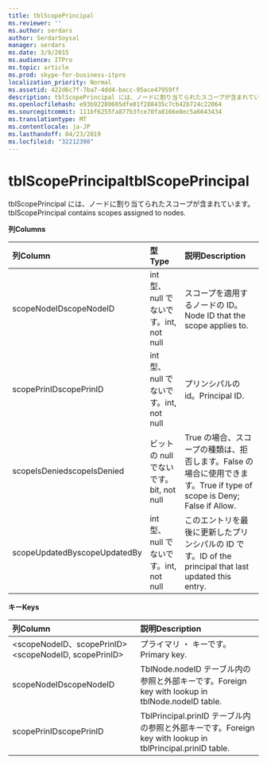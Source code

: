 ```yaml
---
title: tblScopePrincipal
ms.reviewer: ''
ms.author: serdars
author: SerdarSoysal
manager: serdars
ms.date: 3/9/2015
ms.audience: ITPro
ms.topic: article
ms.prod: skype-for-business-itpro
localization_priority: Normal
ms.assetid: 422d6c7f-7ba7-4dd4-bacc-95ace47959ff
description: tblScopePrincipal には、ノードに割り当てられたスコープが含まれています。
ms.openlocfilehash: e93b92280605dfe01f288435c7cb42b724c22064
ms.sourcegitcommit: 111bf6255fa877b3fce70fa8166e8ec5a6643434
ms.translationtype: MT
ms.contentlocale: ja-JP
ms.lasthandoff: 04/23/2019
ms.locfileid: "32212398"
---
```

# <a name="tblscopeprincipal"></a><span data-ttu-id="5ebeb-103">tblScopePrincipal</span><span class="sxs-lookup"><span data-stu-id="5ebeb-103">tblScopePrincipal</span></span>
 
<span data-ttu-id="5ebeb-104">tblScopePrincipal には、ノードに割り当てられたスコープが含まれています。</span><span class="sxs-lookup"><span data-stu-id="5ebeb-104">tblScopePrincipal contains scopes assigned to nodes.</span></span>
  
<span data-ttu-id="5ebeb-105">**列**</span><span class="sxs-lookup"><span data-stu-id="5ebeb-105">**Columns**</span></span>

|<span data-ttu-id="5ebeb-106">**列**</span><span class="sxs-lookup"><span data-stu-id="5ebeb-106">**Column**</span></span>|<span data-ttu-id="5ebeb-107">**型**</span><span class="sxs-lookup"><span data-stu-id="5ebeb-107">**Type**</span></span>|<span data-ttu-id="5ebeb-108">**説明**</span><span class="sxs-lookup"><span data-stu-id="5ebeb-108">**Description**</span></span>|
|:-----|:-----|:-----|
|<span data-ttu-id="5ebeb-109">scopeNodeID</span><span class="sxs-lookup"><span data-stu-id="5ebeb-109">scopeNodeID</span></span>  <br/> |<span data-ttu-id="5ebeb-110">int 型、null でないです。</span><span class="sxs-lookup"><span data-stu-id="5ebeb-110">int, not null</span></span>  <br/> |<span data-ttu-id="5ebeb-111">スコープを適用するノードの ID。</span><span class="sxs-lookup"><span data-stu-id="5ebeb-111">Node ID that the scope applies to.</span></span>  <br/> |
|<span data-ttu-id="5ebeb-112">scopePrinID</span><span class="sxs-lookup"><span data-stu-id="5ebeb-112">scopePrinID</span></span>  <br/> |<span data-ttu-id="5ebeb-113">int 型、null でないです。</span><span class="sxs-lookup"><span data-stu-id="5ebeb-113">int, not null</span></span>  <br/> |<span data-ttu-id="5ebeb-114">プリンシパルの id。</span><span class="sxs-lookup"><span data-stu-id="5ebeb-114">Principal ID.</span></span>  <br/> |
|<span data-ttu-id="5ebeb-115">scopeIsDenied</span><span class="sxs-lookup"><span data-stu-id="5ebeb-115">scopeIsDenied</span></span>  <br/> |<span data-ttu-id="5ebeb-116">ビットの null でないです。</span><span class="sxs-lookup"><span data-stu-id="5ebeb-116">bit, not null</span></span>  <br/> |<span data-ttu-id="5ebeb-117">True の場合、スコープの種類は、拒否します。False の場合に使用できます。</span><span class="sxs-lookup"><span data-stu-id="5ebeb-117">True if type of scope is Deny; False if Allow.</span></span>  <br/> |
|<span data-ttu-id="5ebeb-118">scopeUpdatedBy</span><span class="sxs-lookup"><span data-stu-id="5ebeb-118">scopeUpdatedBy</span></span>  <br/> |<span data-ttu-id="5ebeb-119">int 型、null でないです。</span><span class="sxs-lookup"><span data-stu-id="5ebeb-119">int, not null</span></span>  <br/> |<span data-ttu-id="5ebeb-120">このエントリを最後に更新したプリンシパルの ID です。</span><span class="sxs-lookup"><span data-stu-id="5ebeb-120">ID of the principal that last updated this entry.</span></span>  <br/> |
   
<span data-ttu-id="5ebeb-121">**キー**</span><span class="sxs-lookup"><span data-stu-id="5ebeb-121">**Keys**</span></span>

|<span data-ttu-id="5ebeb-122">**列**</span><span class="sxs-lookup"><span data-stu-id="5ebeb-122">**Column**</span></span>|<span data-ttu-id="5ebeb-123">**説明**</span><span class="sxs-lookup"><span data-stu-id="5ebeb-123">**Description**</span></span>|
|:-----|:-----|
|<span data-ttu-id="5ebeb-124">\<scopeNodeID、scopePrinID\></span><span class="sxs-lookup"><span data-stu-id="5ebeb-124">\<scopeNodeID, scopePrinID\></span></span>  <br/> |<span data-ttu-id="5ebeb-125">プライマリ ・ キーです。</span><span class="sxs-lookup"><span data-stu-id="5ebeb-125">Primary key.</span></span>  <br/> |
|<span data-ttu-id="5ebeb-126">scopeNodeID</span><span class="sxs-lookup"><span data-stu-id="5ebeb-126">scopeNodeID</span></span>  <br/> |<span data-ttu-id="5ebeb-127">TblNode.nodeID テーブル内の参照と外部キーです。</span><span class="sxs-lookup"><span data-stu-id="5ebeb-127">Foreign key with lookup in tblNode.nodeID table.</span></span>  <br/> |
|<span data-ttu-id="5ebeb-128">scopePrinID</span><span class="sxs-lookup"><span data-stu-id="5ebeb-128">scopePrinID</span></span>  <br/> |<span data-ttu-id="5ebeb-129">TblPrincipal.prinID テーブル内の参照と外部キーです。</span><span class="sxs-lookup"><span data-stu-id="5ebeb-129">Foreign key with lookup in tblPrincipal.prinID table.</span></span>  <br/> |
   

